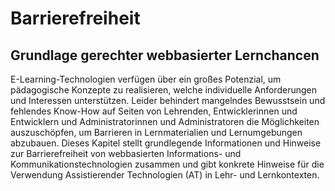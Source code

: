 <!-- filename: 00_Barrierefreiheit.md -->
<!-- title: Barrierefreiheit -->

# Barrierefreiheit

<!-- tags: #barrierefrei,#spezial -->
<!-- authors: # theorieforschung -->

## Grundlage gerechter webbasierter Lernchancen

E-Learning-Technologien verfügen über ein großes Potenzial, um pädagogische Konzepte zu realisieren, welche individuelle Anforderungen und Interessen unterstützen. Leider behindert mangelndes Bewusstsein und fehlendes Know-How auf Seiten von Lehrenden, Entwicklerinnen und Entwicklern und Administratorinnen und Administratoren die Möglichkeiten auszuschöpfen, um Barrieren in Lernmaterialien und Lernumgebungen abzubauen. Dieses Kapitel stellt grundlegende Informationen und Hinweise zur Barrierefreiheit von webbasierten Informations- und Kommunikationstechnologien zusammen und gibt konkrete Hinweise für die Verwendung Assistierender Technologien (AT) in Lehr- und Lernkontexten.

